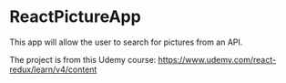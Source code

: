 # ReactPictureApp
This app will allow the user to search for pictures from an API.

The project is from this Udemy course: https://www.udemy.com/react-redux/learn/v4/content
